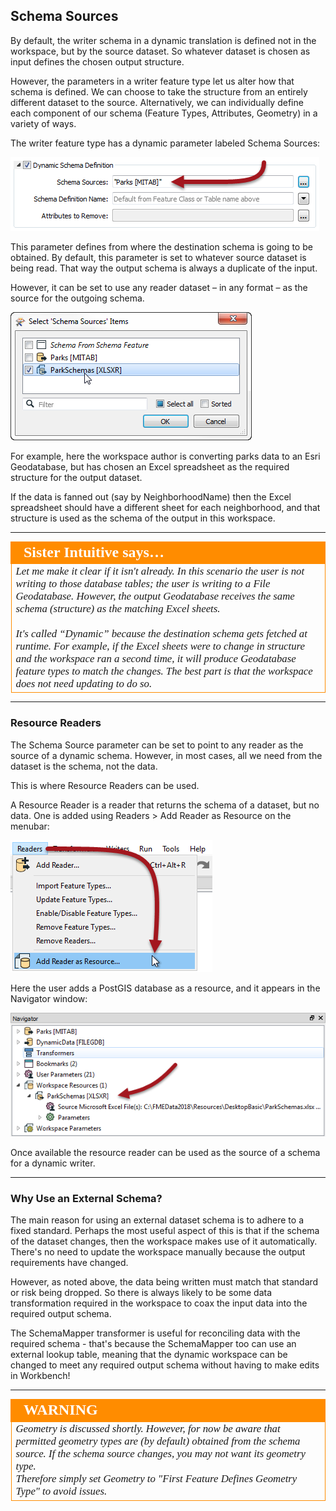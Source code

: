 ## Schema Sources ##

By default, the writer schema in a dynamic translation is defined not in the workspace, but by the source dataset. So whatever dataset is chosen as input defines the chosen output structure.

However, the parameters in a writer feature type let us alter how that schema is defined. We can choose to take the structure from an entirely different dataset to the source. Alternatively, we can individually define each component of our schema (Feature Types, Attributes, Geometry) in a variety of ways. 

The writer feature type has a dynamic parameter labeled Schema Sources:

![](./Images/Img3.043.DynamicWriterSchemaSourceParameter.png)

This parameter defines from where the destination schema is going to be obtained. By default, this parameter is set to whatever source dataset is being read. That way the output schema is always a duplicate of the input.

However, it can be set to use any reader dataset – in any format – as the source for the outgoing schema. 

![](./Images/Img3.044.DynamicWriterSchemaSourceSelect.png)

For example, here the workspace author is converting parks data to an Esri Geodatabase, but has chosen an Excel spreadsheet as the required structure for the output dataset.

If the data is fanned out (say by NeighborhoodName) then the Excel spreadsheet should have a different sheet for each neighborhood, and that structure is used as the schema of the output in this workspace.


---

<table style="border-spacing: 0px">
<tr>
<td style="vertical-align:middle;background-color:darkorange;border: 2px solid darkorange">
<i class="fa fa-quote-left fa-lg fa-pull-left fa-fw" style="color:white;padding-right: 12px;vertical-align:text-top"></i>
<span style="color:white;font-size:x-large;font-weight: bold;font-family:serif">Sister Intuitive says…</span>
</td>
</tr>

<tr>
<td style="border: 1px solid darkorange">
<span style="font-family:serif; font-style:italic; font-size:larger">
Let me make it clear if it isn't already. In this scenario the user is not writing to those database tables; the user is writing to a File Geodatabase. However, the output Geodatabase receives the same schema (structure) as the matching Excel sheets.
<br><br>
It's called “Dynamic” because the destination schema gets fetched at runtime. For example, if the Excel sheets were to change in structure and the workspace ran a second time, it will produce Geodatabase feature types to match the changes. The best part is that the workspace does not need updating to do so.
</span>
</td>
</tr>
</table>

---

### Resource Readers ###

The Schema Source parameter can be set to point to any reader as the source of a dynamic schema. However, in most cases, all we need from the dataset is the schema, not the data. 

This is where Resource Readers can be used.

A Resource Reader is a reader that returns the schema of a dataset, but no data. One is added using Readers > Add Reader as Resource on the menubar:

![](./Images/Img3.045.AddReaderAsResourceMenu.png)

Here the user adds a PostGIS database as a resource, and it appears in the Navigator window:

![](./Images/Img3.046.ReaderAsResourceNavigator.png)

Once available the resource reader can be used as the source of a schema for a dynamic writer.

---

### Why Use an External Schema? ###

The main reason for using an external dataset schema is to adhere to a fixed standard. Perhaps the most useful aspect of this is that if the schema of the dataset changes, then the workspace makes use of it automatically. There's no need to update the workspace manually because the output requirements have changed.

However, as noted above, the data being written must match that standard or risk being dropped. So there is always likely to be some data transformation required in the workspace to coax the input data into the required output schema.

The SchemaMapper transformer is useful for reconciling data with the required schema - that's because the SchemaMapper too can use an external lookup table, meaning that the dynamic workspace can be changed to meet any required output schema without having to make edits in Workbench!

---

<!--Warning Section--> 

<table style="border-spacing: 0px">
<tr>
<td style="vertical-align:middle;background-color:darkorange;border: 2px solid darkorange">
<i class="fa fa-exclamation-triangle fa-lg fa-pull-left fa-fw" style="color:white;padding-right: 12px;vertical-align:text-top"></i>
<span style="color:white;font-size:x-large;font-weight: bold;font-family:serif">WARNING</span>
</td>
</tr>

<tr>
<td style="border: 1px solid darkorange">
<span style="font-family:serif; font-style:italic; font-size:larger">
Geometry is discussed shortly. However, for now be aware that permitted geometry types are (by default) obtained from the schema source. If the schema source changes, you may not want its geometry type.
<br>Therefore simply set Geometry to "First Feature Defines Geometry Type" to avoid issues.
</span>
</td>
</tr>
</table>
